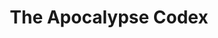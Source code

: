---
layout: book
title: "The Apocalypse Codex"
image_path: /images/books/the-apocalypse-codex.jpg
---